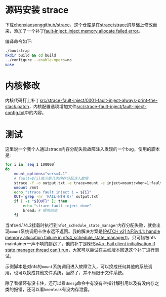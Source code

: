 # 源码安装 strace

下载[chenxiaosonggithub/strace](https://gitee.com/chenxiaosonggitee/strace)，这个仓库是在[strace/strace](https://github.com/strace/strace)的基础上修改而来，添加了一个补丁[fault-inject: inject memory allocate failed error](https://gitee.com/chenxiaosonggitee/strace/commit/b196eb9fd65f2801c7c72f2c5ef1230e5734769e)。

编译命令如下:
```sh
./bootstrap
mkdir build && cd build
../configure --enable-mpers=no
make
```

# 内核修改

内核代码打上补丁[src/strace-fault-inject/0001-fault-inject-always-print-the-stack.patch](https://gitee.com/chenxiaosonggitee/blog/blob/master/src/strace-fault-inject/0001-fault-inject-always-print-the-stack.patch)，内核配置选项增加文件[src/strace-fault-inject/fault-inject-config.txt](https://gitee.com/chenxiaosonggitee/blog/blob/master/src/strace-fault-inject/fault-inject-config.txt)中的内容。

# 测试

这里说一个我个人通过strace内存分配失败故障注入发现的一个bug，使用的脚本是:
```sh
for i in `seq 1 100000`
do
    mount_options="vers=4.1"
    # fault=${i}表示第几次内存分配注入故障
    strace -f -o output.txt -e trace=mount -e inject=mount:when=1:fault=${i} mount -t nfs -o ${mount_options} localhost:s_test /mnt
    umount /mnt
    echo "strace fault inject i = ${i}"
    OUT=`grep -nr 'FAIL-NTH 0/' output.txt`
    if [ -z "${OUT}" ]; then
        echo "strace fault inject done"
        bread; # 提前结束
    fi
```

当nfsv4.1/4.2挂载时执行到`nfs4_schedule_state_manager`内存分配失败，就会出现`mount`系统调用卡住永远不返回。我的解决方案是[[PATCH v2] NFSv4.1: handle memory allocation failure in nfs4_schedule_state_manager()](https://lore.kernel.org/all/20221112073055.1024799-1-chenxiaosong2@huawei.com/)，只可惜被nfs maintainer一声不响的剽窃了，他的补丁是[NFSv4.x: Fail client initialisation if state manager thread can't run](https://git.kernel.org/pub/scm/linux/kernel/git/torvalds/linux.git/commit/?id=b4e4f66901658fae0614dea5bf91062a5387eda7)，大家可以尝试在主线版本回退这个补丁进行测试。

示例脚本是对nfs的`mount`系统调用进入故障注入，可以换成任何其他的系统调用，也可以换成其他文件系统，当然了，并不局限于文件系统。

除了看循环有没卡住，还可以看`dmesg`命令中有没有空指针解引用以及有没内存之类的报错，还可以看`kmemleak`有没内存泄露。
